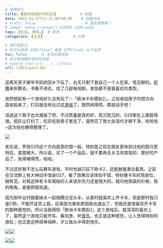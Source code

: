 ```yaml
---
# 常用定义
title: 重新开始我的司机生涯           # 标题
date: 2021-01-27T12:21:00+08:00    # 创建时间
# draft: false                       # 是否是草稿？
# image: heavy-transport-535005_1920.webp
tags: [生活, 游戏,]  # 标签
categories: [生活]              # 分类

# 用户自定义
# 你可以选择 关闭(false) 或者 打开(true) 以下选项
toc: false       # 关闭文章目录
# 定义本地图片保存的目录
# typora-root-url: ..\..\static
url: /2021/post-48/
---
```


这两天孩子跟爷爷奶奶回乡下玩了，白天只剩下我自己一个人在家，怪无聊的。[折腾](折腾.md)来折腾去，书看不进去，找了几部电视剧，发现都不是我喜欢的类型。

突然想起有一个游戏好久没有玩了--「欧洲卡车模拟2」，之前收拾房子时把方向盘收起来了，打后就没有玩过这[游戏](游戏.md)了。既然闲得慌，那就动手吧！

话说这个架子也太难装了吧，不过质量是真的好，死沉死沉的，G29架在上面稳得很。把灰尘打扫了，吃灰吃到骨子里去了，竟然花了我七张湿巾才擦干净，哈哈哈~这次线也懒得整理了。

![](https://sdn.qylao.com/laomai/2023/02/27/163fc2fdf2f842-1.webp)

老实说，罗技G29这个方向盘真的很一般，特别是之前在朋友家体验过他的图马思特后，差距贼大，所以说，买了一个产品后，就不要再去关注同类型的、更好的产品了，免得堵得慌，哈哈。

不过还好我不怎么玩赛车游戏，平时也就只玩下欧卡2，还能勉强凑合着用。之前在交流群上有大神动手改装G27，看了效果应该体验不错，特别像卡车的驾驶位，贼有范，对我这种有卡车情结的人来说杀伤力还是很大的，就问他改装的价格，我的龟龟，直接把我劝退。

因为刚毕业时跟着妹夫一起倒腾过泥头车，从那时就喜欢上开卡车，但是那时我只是C照，不能开这货上路，后来因为某些原因我也退出了，但我还是很喜欢开卡车的那种感觉的。所以当我得知「欧洲卡车模拟2」这个游戏后，就深深的喜欢上了，虽然这个游戏只是开车、看风景、听[音乐](音乐.md)，也正是这种感觉，让人觉得特别的放松；也正是这种简单纯粹，才让我从中得到快乐。

![](https://sdn.qylao.com/laomai/2023/02/27/163fc2fdf36d18-1.webp)![](https://sdn.qylao.com/laomai/2023/02/27/163fc2fdf3dd98-1.webp)

![](https://sdn.qylao.com/laomai/2023/02/27/163fc2fdf46e00-1.webp)![](https://sdn.qylao.com/laomai/2023/02/27/163fc2fdf4e912-1.webp)

